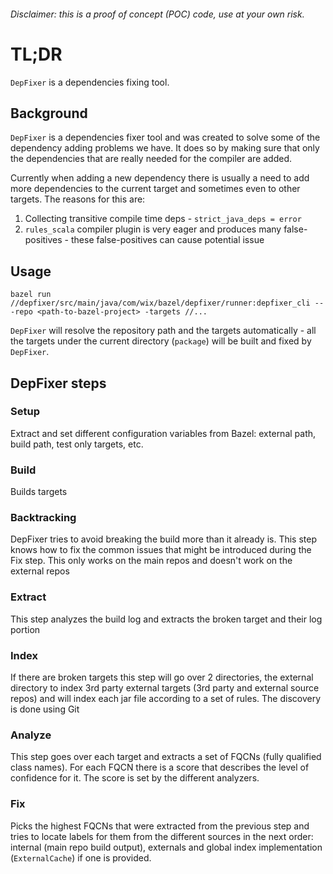 ###### Disclaimer: this is a proof of concept (POC) code, use at your own risk.

# TL;DR  
`DepFixer` is a dependencies fixing tool.

## Background

`DepFixer` is a dependencies fixer tool and was created to solve some of the dependency adding problems we have. It does
 so by making sure that only the dependencies that are really needed for the compiler are added.

Currently when adding a new dependency there is usually a need to add more dependencies to the current target and
 sometimes even to other targets. The reasons for this are:

1. Collecting transitive compile time deps - `strict_java_deps = error`
2. `rules_scala` compiler plugin is very eager and produces many false-positives - these false-positives can cause
 potential issue 

## Usage
```
bazel run //depfixer/src/main/java/com/wix/bazel/depfixer/runner:depfixer_cli -- -repo <path-to-bazel-project> -targets //...
```

`DepFixer` will resolve the repository path and the targets automatically - all the targets under the current directory
 (`package`) will be built and fixed by `DepFixer`.

## DepFixer steps

### Setup
Extract and set different configuration variables from Bazel: external path, build path, test only targets, etc.

### Build
Builds targets

### Backtracking
DepFixer tries to avoid breaking the build more than it already is. This step knows how to fix the common issues that
 might be introduced during the Fix step. This only works on the main repos and doesn't work on the external repos
 
### Extract
This step analyzes the build log and extracts the broken target and their log portion

### Index
If there are broken targets this step will go over 2 directories, the external directory to index 3rd party external
 targets (3rd party and external source repos) and will index each jar file according to a set of rules. The discovery
 is done using Git
  
### Analyze
This step goes over each target and extracts a set of FQCNs (fully qualified class names). For each FQCN there is a
 score that describes the level of confidence for it. The score is set by the different analyzers.
 
### Fix
Picks the highest FQCNs that were extracted from the previous step and tries to locate labels for them from the
 different sources in the next order: internal (main repo build output), externals and global index implementation 
 (`ExternalCache`) if one is provided.


